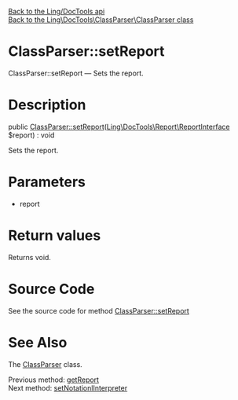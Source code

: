[Back to the Ling/DocTools api](https://github.com/lingtalfi/DocTools/blob/master/doc/api/Ling/DocTools.md)<br>
[Back to the Ling\DocTools\ClassParser\ClassParser class](https://github.com/lingtalfi/DocTools/blob/master/doc/api/Ling/DocTools/ClassParser/ClassParser.md)


ClassParser::setReport
================



ClassParser::setReport — Sets the report.




Description
================


public [ClassParser::setReport](https://github.com/lingtalfi/DocTools/blob/master/doc/api/Ling/DocTools/ClassParser/ClassParser/setReport.md)([Ling\DocTools\Report\ReportInterface](https://github.com/lingtalfi/DocTools/blob/master/doc/api/Ling/DocTools/Report/ReportInterface.md) $report) : void




Sets the report.




Parameters
================


- report

    


Return values
================

Returns void.








Source Code
===========
See the source code for method [ClassParser::setReport](https://github.com/lingtalfi/DocTools/blob/master/ClassParser/ClassParser.php#L668-L671)


See Also
================

The [ClassParser](https://github.com/lingtalfi/DocTools/blob/master/doc/api/Ling/DocTools/ClassParser/ClassParser.md) class.

Previous method: [getReport](https://github.com/lingtalfi/DocTools/blob/master/doc/api/Ling/DocTools/ClassParser/ClassParser/getReport.md)<br>Next method: [setNotationlInterpreter](https://github.com/lingtalfi/DocTools/blob/master/doc/api/Ling/DocTools/ClassParser/ClassParser/setNotationlInterpreter.md)<br>

